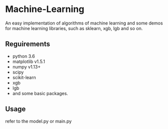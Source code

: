 # Machine-Learning

An easy implementation of algorithms of machine learning and some demos for machine learning libraries,
such as sklearn, xgb, lgb and so on.

## Reguirements
* python 3.6<br>
* matplotlib v1.5.1<br>
* numpy v1.13+<br>
* scipy<br>
* scikit-learn<br>
* xgb<br>
* lgb<br>
* and some basic packages.<br>

## Usage

refer to the model.py or main.py
